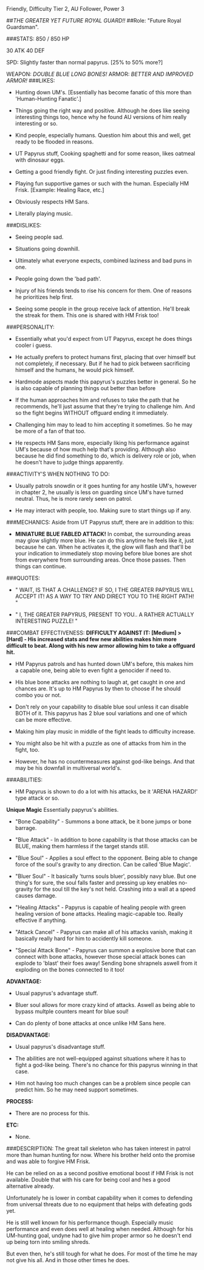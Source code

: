 Friendly, Difficulty Tier 2, AU Follower, Power 3

##*THE GREATER YET FUTURE ROYAL GUARD!!*
##Role: "Future Royal Guardsman".

###STATS:
850 / 850 HP

30 ATK
40 DEF

SPD: Slightly faster than normal papyrus. [25% to 50% more?]

WEAPON: *DOUBLE BLUE LONG BONES!*
ARMOR: *BETTER AND IMPROVED ARMOR!*
###LIKES:
- Hunting down UM's. [Essentially has become fanatic of this more than 'Human-Hunting Fanatic'.]

- Things going the right way and positive. Although he does like seeing interesting things too, hence why he found AU versions of him really interesting or so.

- Kind people, especially humans. Question him about this and well, get ready to be flooded in reasons.

- UT Papyrus stuff, Cooking spaghetti and for some reason, likes oatmeal with dinosaur eggs.

- Getting a good friendly fight. Or just finding interesting puzzles even.

- Playing fun supportive games or such with the human. Especially HM Frisk. [Example: Healing Race, etc.]

- Obviously respects HM Sans.

- Literally playing music.

###DISLIKES:
- Seeing people sad.

- Situations going downhill.

- Ultimately what everyone expects, combined laziness and bad puns in one.

- People going down the 'bad path'.

- Injury of his friends tends to rise his concern for them. One of reasons he prioritizes help first.

- Seeing some people in the group receive lack of attention. He'll break the streak for them.
This one is shared with HM Frisk too!

###PERSONALITY:
- Essentially what you'd expect from UT Papyrus, except he does things cooler i guess.

- He actually prefers to protect humans first, placing that over himself but not completely, if necessary. But if he had to pick between sacrificing himself and the humans, he would pick himself.

- Hardmode aspects made this papyrus's puzzles better in general. So he is also capable of planning things out better than before

- If the human approaches him and refuses to take the path that he recommends, he'll just assume that they're trying to challenge him. And so the fight begins WITHOUT offguard ending it immediately.

- Challenging him may to lead to him accepting it sometimes. So he may be more of a fan of that too.

- He respects HM Sans more, especially liking his performance against UM's because of how much help that's providing. Although also because he did find something to do, which is delivery role or job, when he doesn't have to judge things apparently.

###ACTIVITY'S WHEN NOTHING TO DO:
- Usually patrols snowdin or it goes hunting for any hostile UM's, however in chapter 2, he usually is less on guarding since UM's have turned neutral. Thus, he is more rarely seen on patrol.

- He may interact with people, too. Making sure to start things up if any.

###MECHANICS:
Aside from UT Papyrus stuff, there are in addition to this:

- **MINIATURE BLUE FABLED ATTACK!**
In combat, the surrounding areas may glow slightly more blue. He can do this anytime he feels like it, just because he can. When he activates it, the glow will flash and that'll be your indication to immediately stop moving before blue bones are shot from everywhere from surrounding areas. Once those passes. Then things can continue.

###QUOTES:

- " WAIT, IS THAT A CHALLENGE? IF SO, I THE GREATER PAPYRUS WILL ACCEPT IT! AS A WAY TO TRY AND DIRECT YOU TO THE RIGHT PATH! " 

- " I, THE GREATER PAPYRUS, PRESENT TO YOU.. A RATHER ACTUALLY INTERESTING PUZZLE! "

###COMBAT EFFECTIVENESS:
**DIFFICULTY AGAINST IT: [Medium] > [Hard] - His increased stats and few new abilities makes him more difficult to beat. Along with his new armor allowing him to take a offguard hit.**

- HM Papyrus patrols and has hunted down UM's before, this makes him a capable one, being able to even fight a genocider if need to.

- His blue bone attacks are nothing to laugh at, get caught in one and chances are. It's up to HM Papyrus by then to choose if he should combo you or not.

- Don't rely on your capability to disable blue soul unless it can disable BOTH of it. This papyrus has 2 blue soul variations and one of which can be more effective.

- Making him play music in middle of the fight leads to difficulty increase.

- You might also be hit with a puzzle as one of attacks from him in the fight, too.

- However, he has no countermeasures against god-like beings. And that may be his downfall in multiversal world's.


###ABILITIES:
- HM Papyrus is shown to do a lot with his attacks, be it 'ARENA HAZARD!' type attack or so.

**Unique Magic**
Essentially papyrus's abilities.

- "Bone Capability" - Summons a bone attack, be it bone jumps or bone barrage.

- "Blue Attack" - In addition to bone capability is that those attacks can be BLUE, making them harmless if the target stands still.

- "Blue Soul" - Applies a soul effect to the opponent. Being able to change force of the soul's gravity to any direction. Can be called 'Blue Magic'.

- "Bluer Soul" - It basically 'turns souls bluer', possibly navy blue. But one thing's for sure, the soul falls faster and pressing up key enables no-gravity for the soul till the key's not held. Crashing into a wall at a speed causes damage.

- "Healing Attacks" - Papyrus is capable of healing people with green healing version of bone attacks. Healing magic-capable too. Really effective if anything.

- "Attack Cancel" - Papyrus can make all of his attacks vanish, making it basically really hard for him to accidently kill someone.

- "Special Attack Bone" - Papyrus can summon a explosive bone that can connect with bone attacks, however those special attack bones can explode to 'blast' their foes away! Sending bone shrapnels aswell from it exploding on the bones connected to it too!

**ADVANTAGE:**

- Usual papyrus's advantage stuff.

- Bluer soul allows for more crazy kind of attacks. Aswell as being able to bypass multple counters meant for blue soul!

- Can do plenty of bone attacks at once unlike HM Sans here.

**DISADVANTAGE:**

- Usual papyrus's disadvantage stuff.

- The abilities are not well-equipped against situations where it has to fight a god-like being. There's no chance for this papyrus winning in that case.

- Him not having too much changes can be a problem since people can predict him. So he may need support sometimes.

**PROCESS:**

- There are no process for this.

**ETC:**

- None.


###DESCRIPTION:
The great tall skeleton who has taken interest in patrol more than human hunting for now. Where his brother held onto the promise and was able to forgive HM Frisk.

He can be relied on as a second positive emotional boost if HM Frisk is not available. Double that with his care for being cool and hes a good alternative already.

Unfortunately he is lower in combat capability when it comes to defending from universal threats due to no equipment that helps with defeating gods yet.

He is still well known for his performance though. Especially music performance and even does well at healing when needed. Although for his UM-hunting goal, undyne had to give him proper armor so he doesn't end up being torn into smiling shreds.

But even then, he's still tough for what he does. For most of the time he may not give his all. And in those other times he does.
